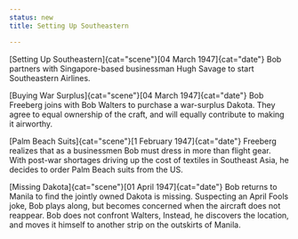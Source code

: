```yaml
---
status: new
title: Setting Up Southeastern

---
```

[Setting Up Southeastern]{cat="scene"}[04 March 1947]{cat="date"}  Bob partners with Singapore-based businessman Hugh Savage to start Southeastern Airlines.

[Buying War Surplus]{cat="scene"}[04 March 1947]{cat="date"}  Bob Freeberg joins with Bob Walters to purchase a
war-surplus Dakota. They agree to equal ownership of the craft, and will
equally contribute to making it airworthy.

[Palm Beach Suits]{cat="scene"}[1 February 1947]{cat="date"}  Freeberg realizes that as a businessmen Bob must dress in more than flight gear. With post-war shortages driving up the cost of textiles in Southeast Asia, he decides to order Palm Beach suits from the US.

[Missing Dakota]{cat="scene"}[01 April 1947]{cat="date"}  Bob returns to Manila to find the jointly owned Dakota
is missing. Suspecting an April Fools joke, Bob plays along, but becomes
concerned when the aircraft does not reappear. Bob does not confront
Walters, Instead, he discovers the location, and moves it himself to
another strip on the outskirts of Manila.

